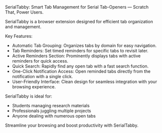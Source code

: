 SerialTabby: Smart Tab Management for Serial Tab-Openers — Scratch That, Power Users.

SerialTabby is a browser extension designed for efficient tab organization and management.

Key Features:
- Automatic Tab Grouping: Organizes tabs by domain for easy navigation.
- Tab Reminders: Set timed reminders for specific tabs to revisit later.
- Active Reminders Section: Prominently displays tabs with active reminders for quick access.
- Quick Search: Rapidly find any open tab with a fast search function.
- One-Click Notification Access: Open reminded tabs directly from the notification with a single click.
- User-Friendly Interface: Clean design for seamless integration with your browsing experience.

SerialTabby is ideal for:
- Students managing research materials
- Professionals juggling multiple projects
- Anyone dealing with numerous open tabs

Streamline your browsing and boost productivity with SerialTabby.
